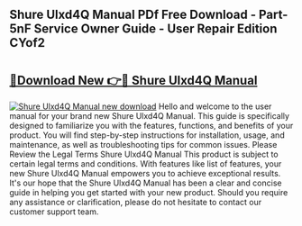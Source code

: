 ## Shure Ulxd4Q Manual PDf Free Download - Part-5nF Service Owner Guide - User Repair Edition CYof2

# <h2><a href="http://cf15427.oget.top/?id=Shure+Ulxd4Q+Manual">🔗Download New 👉🔴 Shure Ulxd4Q Manual</a></h2>

[![Shure Ulxd4Q Manual new download](https://i.imgur.com/5g1atiW.png)](http://cf15427.oget.top/?id=Shure+Ulxd4Q+Manual)
Hello and welcome to the user manual for your brand new Shure Ulxd4Q Manual. This guide is specifically designed to familiarize you with the features, functions, and benefits of your product. You will find step-by-step instructions for installation, usage, and maintenance, as well as troubleshooting tips for common issues. Please Review the Legal Terms Shure Ulxd4Q Manual This product is subject to certain legal terms and conditions. With features like list of features, your new Shure Ulxd4Q Manual empowers you to achieve exceptional results. It's our hope that the Shure Ulxd4Q Manual has been a clear and concise guide in helping you get started with your new product. Should you require any assistance or clarification, please do not hesitate to contact our customer support team.
